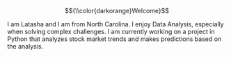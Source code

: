 $${\\color{darkorange}Welcome}$$

I am Latasha and I am from North Carolina.  I enjoy Data Analysis, especially when solving complex challenges.  I am currently working on a project in Python that analyzes stock market trends and makes predictions based on the analysis.

